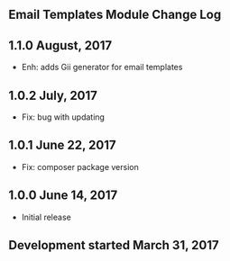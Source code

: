 Email Templates Module Change Log
---------------------------------

1.1.0 August, 2017
------------------
* Enh: adds Gii generator for email templates

1.0.2 July, 2017
----------------
* Fix: bug with updating

1.0.1 June 22, 2017
-------------------
* Fix: composer package version

1.0.0 June 14, 2017
-------------------
* Initial release

Development started March 31, 2017
---------------------------------
